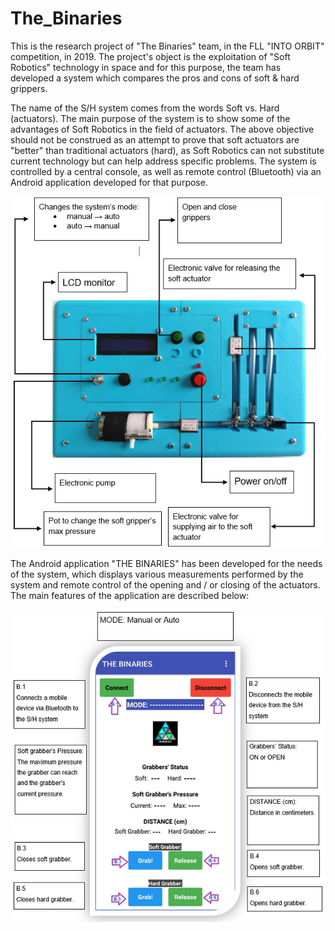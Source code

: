 # The_Binaries
This is the research project of "The Binaries" team, in the FLL "INTO ORBIT" competition, in 2019. The project's object is the exploitation of "Soft Robotics" technology in space and for this purpose, the team has developed a system which compares the pros and cons of soft &amp; hard grippers.

The name of the S/H system comes from the words Soft vs. Hard (actuators).
The main purpose of the system is to show some of the advantages of Soft Robotics in the field of actuators. The above objective should not be construed as an attempt to prove that soft actuators are "better" than traditional actuators (hard), as Soft Robotics can not substitute current technology but can help address specific problems. The system is controlled by a central console, as well as remote control (Bluetooth) via an Android application developed for that purpose.

![alt text](https://github.com/robotonio/The_Binaries/blob/master/console_description.png)

The Android application "THE BINARIES" has been developed for the needs of the system, which displays various measurements performed by the system and remote control of the opening and / or closing of the actuators.
The main features of the application are described below:

![alt text](https://github.com/robotonio/The_Binaries/blob/master/android_app_description.png)

